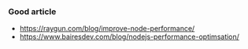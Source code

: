 ### Good article

- https://raygun.com/blog/improve-node-performance/
- https://www.bairesdev.com/blog/nodejs-performance-optimsation/
